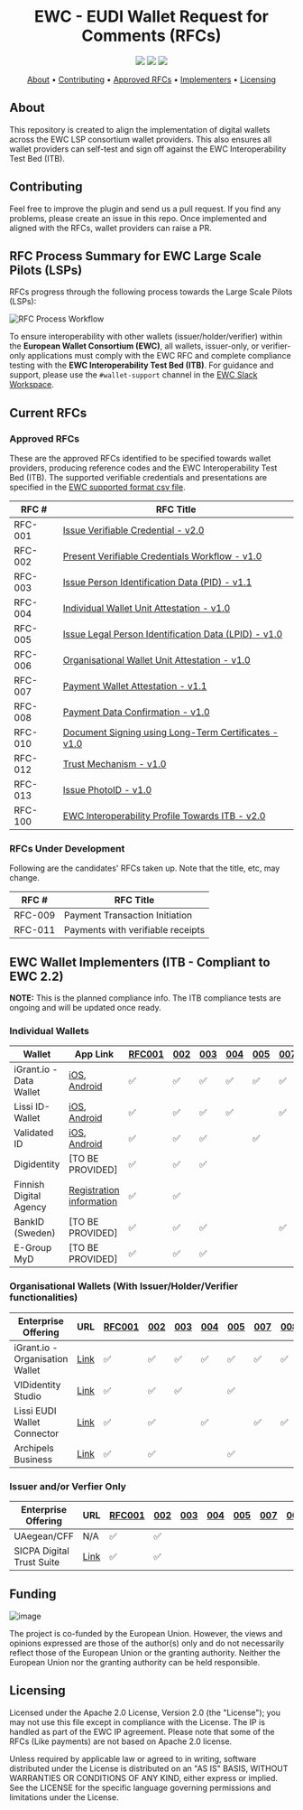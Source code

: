 <h1 align="center">
    EWC - EUDI Wallet Request for Comments (RFCs)
</h1>

<p align="center">
    <a href="/../../commits/" title="Last Commit"><img src="https://img.shields.io/github/last-commit/EWC-consortium/eudi-wallet-rfcs?style=flat"></a>
    <a href="/../../issues" title="Open Issues"><img src="https://img.shields.io/github/issues/EWC-consortium/eudi-wallet-rfcs?style=flat"></a>
    <a href="./LICENSE" title="License"><img src="https://img.shields.io/badge/License-Apache%202.0-yellowgreen?style=flat"></a>
</p>

<p align="center">
  <a href="#about">About</a> •
  <a href="#contributing">Contributing</a> •
  <a href="#approved-rfcs">Approved RFCs</a> •
  <a href="#ewc-wallet-implementers-itb---compliant-to-ewc-21">Implementers</a> •
  <a href="#licensing">Licensing</a>
</p>

## About

This repository is created to align the implementation of digital wallets across the EWC LSP consortium wallet providers. This also ensures all wallet providers can self-test and sign off against the EWC Interoperability Test Bed (ITB).

## Contributing

Feel free to improve the plugin and send us a pull request. If you find any problems, please create an issue in this repo. Once implemented and aligned with the RFCs, wallet providers can raise a PR.

## RFC Process Summary for EWC Large Scale Pilots (LSPs)

RFCs progress through the following process towards the Large Scale Pilots (LSPs):

![RFC Process Workflow](https://github.com/user-attachments/assets/5fc6cf87-9364-47bc-8666-8817b07779df)

To ensure interoperability with other wallets (issuer/holder/verifier) within the **European Wallet Consortium (EWC)**, all wallets, issuer-only, or verifier-only applications must comply with the EWC RFC and complete compliance testing with the **EWC Interoperability Test Bed (ITB)**. For guidance and support, please use the `#wallet-support` channel in the [EWC Slack Workspace](https://eudigitaliden-gax7504.slack.com/archives/C063LNT4L4R).

## Current RFCs

### Approved RFCs

These are the approved RFCs identified to be specified towards wallet providers, producing reference codes and the EWC Interoperability Test Bed (ITB). The supported verifiable credentials and presentations are specified in the [EWC supported format csv file](https://github.com/EWC-consortium/eudi-wallet-rfcs/blob/main/ewc-supported-formats.csv).

| **RFC #** | **RFC Title**                                                                                                |
| --------- | ------------------------------------------------------------------------------------------------------------ |
| RFC-001   | [Issue Verifiable Credential - v2.0](ewc-rfc001-issue-verifiable-credential.md)                              |
| RFC-002   | [Present Verifiable Credentials Workflow - v1.0](ewc-rfc002-present-verifiable-credentials.md)               |
| RFC-003   | [Issue Person Identification Data (PID) - v1.1](ewc-rfc003-issue-person-identification-data.md)              |
| RFC-004   | [Individual Wallet Unit Attestation - v1.0](ewc-rfc004-individual-wallet-attestation.md)                     |
| RFC-005   | [Issue Legal Person Identification Data (LPID) - v1.0](ewc-rfc005-issue-legal-person-identification-data.md) |
| RFC-006   | [Organisational Wallet Unit Attestation - v1.0](/ewc-rfc006-organisational-wallet-unit-attestation.md)       |
| RFC-007   | [Payment Wallet Attestation - v1.1](payment-rfcs/ewc-rfc007-payment-wallet-attestation.md)                   |
| RFC-008   | [Payment Data Confirmation - v1.0](payment-rfcs/ewc-rfc008-payment-data-confirmation.md)                     |
| RFC-010   | [Document Signing using Long-Term Certificates - v1.0](ewc-rfc010-long-term-certifice-qes-creation.md)       |
| RFC-012   | [Trust Mechanism - v1.0](ewc-rfc012-trust-mechanism.md)                                                      |
| RFC-013   | [Issue PhotoID - v1.0](ewc-rfc013-issue-photoid.md)                                                          |
| RFC-100   | [EWC Interoperability Profile Towards ITB - v2.0](ewc-rfc100-interoperability-profile-towards-itb-v1.0.md)   |

### RFCs Under Development

Following are the candidates' RFCs taken up. Note that the title, etc, may change.

| **RFC #** | **RFC Title**                     |
| --------- | --------------------------------- |
| RFC-009   | Payment Transaction Initiation    |
| RFC-011   | Payments with verifiable receipts |

## EWC Wallet Implementers (ITB - Compliant to EWC 2.2)

**NOTE:** This is the planned compliance info. The ITB compliance tests are ongoing and will be updated once ready.

### Individual Wallets

| Wallet                  | App Link                                                                                                                                                    | [RFC001](ewc-rfc001-issue-verifiable-credential.md) | [002](ewc-rfc002-present-verifiable-credentials.md) | [003](ewc-rfc003-issue-person-identification-data.md) | [004](ewc-rfc004-individual-wallet-attestation.md) | [005](ewc-rfc005-issue-legal-person-identification-data.md) | [007](payment-rfcs/ewc-rfc007-payment-wallet-attestation.md) | [008](payment-rfcs/ewc-rfc008-payment-data-confirmation.md) | [100](ewc-rfc100-interoperability-profile-towards-itb-v1.0.md) |
| ----------------------- | ----------------------------------------------------------------------------------------------------------------------------------------------------------- | --------------------------------------------------- | --------------------------------------------------- | ----------------------------------------------------- | -------------------------------------------------- | ----------------------------------------------------------- | ------------------------------------------------------------ | ----------------------------------------------------------- | -------------------------------------------------------------- |
| iGrant.io - Data Wallet | [iOS](https://apple.co/2Mz9nJp), [Android](https://play.google.com/store/apps/details?id=io.igrant.mobileagent)                                             | ✅                                                  | ✅                                                  | ✅                                                    | ✅                                                 | ✅                                                          | ✅                                                           | ✅                                                          | ✅                                                             |
| Lissi ID-Wallet         | [iOS](https://apps.apple.com/de/app/lissi-id-wallet/id6475958390), [Android](https://play.google.com/store/apps/details?id=io.lissi.mobile.android)         | ✅                                                  | ✅                                                  | ✅                                                    | ✅                                                 |                                                             | ✅                                                           | ✅                                                          | ✅                                                             |
| Validated ID            | [iOS](https://apps.apple.com/us/app/id-wallet-lsp/id6504026408), [Android](https://play.google.com/store/apps/details?id=com.vididentity.wallet.lsp)        | ✅                                                  | ✅                                                  | ✅                                                    |                                                    | ✅                                                          |                                                              |                                                             | ✅                                                             |
| Digidentity             | [TO BE PROVIDED]                                                                                                                                            | ✅                                                  | ✅                                                  | ✅                                                    |                                                    |                                                             |                                                              |                                                             | ✅                                                             |
| Finnish Digital Agency  | [Registration information](https://wiki.dvv.fi/spaces/EDI/pages/311075054/Esimerkkisovelluksen+testaaminen+Testing+the+EUDI+Wallet+Demo+mobile+application) | ✅                                                  | ✅                                                  |                                                       |                                                    |                                                             |                                                              |                                                             | ✅                                                             |
| BankID (Sweden)         | [TO BE PROVIDED]                                                                                                                                            | ✅                                                  | ✅                                                  | ✅                                                    |                                                    |                                                             | ✅                                                           | ✅                                                          | ✅                                                             |
| E-Group MyD             | [TO BE PROVIDED]                                                                                                                                            | ✅                                                  | ✅                                                  | ✅                                                    |                                                    |                                                             |                                                              |                                                             | ✅                                                             |

### Organisational Wallets (With Issuer/Holder/Verifier functionalities)

| Enterprise Offering             | URL                                                               | [RFC001](ewc-rfc001-issue-verifiable-credential.md) | [002](ewc-rfc002-present-verifiable-credentials.md) | [003](ewc-rfc003-issue-person-identification-data.md) | [004](ewc-rfc004-individual-wallet-attestation.md) | [005](ewc-rfc005-issue-legal-person-identification-data.md) | [007](payment-rfcs/ewc-rfc007-payment-wallet-attestation.md) | [008](payment-rfcs/ewc-rfc008-payment-data-confirmation.md) | [100](ewc-rfc100-interoperability-profile-towards-itb-v1.0.md) |
| ------------------------------- | ----------------------------------------------------------------- | --------------------------------------------------- | --------------------------------------------------- | ----------------------------------------------------- | -------------------------------------------------- | ----------------------------------------------------------- | ------------------------------------------------------------ | ----------------------------------------------------------- | -------------------------------------------------------------- |
| iGrant.io - Organisation Wallet | [Link](https://docs.igrant.io/docs/organisation-wallet-overview/) | ✅                                                  | ✅                                                  | ✅                                                    | ✅                                                 | ✅                                                          | ✅                                                           | ✅                                                          | ✅                                                             |
| VIDidentity Studio              | [Link](https://docs.vidchain.net/docs/Components/vidcredential)   | ✅                                                  | ✅                                                  | ✅                                                    |                                                    | ✅                                                          |                                                              |                                                             | ✅                                                             |
| Lissi EUDI Wallet Connector     | [Link](https://www.lissi.id/eudi-wallet-connector)                | ✅                                                  | ✅                                                  |                                                       | ✅                                                 |                                                             | ✅                                                           | ✅                                                          | ✅                                                             |
| Archipels Business              | [Link](https://app.archipels.io)                                  | ✅                                                  | ✅                                                  |                                                       |                                                    | ✅                                                          |                                                              |                                                             | ✅                                                             |

### Issuer and/or Verfier Only

| Enterprise Offering       | URL                                 | [RFC001](ewc-rfc001-issue-verifiable-credential.md) | [002](ewc-rfc002-present-verifiable-credentials.md) | [003](ewc-rfc003-issue-person-identification-data.md) | [004](ewc-rfc004-individual-wallet-attestation.md) | [005](ewc-rfc005-issue-legal-person-identification-data.md) | [007](payment-rfcs/ewc-rfc007-payment-wallet-attestation.md) | [008](payment-rfcs/ewc-rfc008-payment-data-confirmation.md) | [100](ewc-rfc100-interoperability-profile-towards-itb-v1.0.md) |
| ------------------------- | ----------------------------------- | --------------------------------------------------- | --------------------------------------------------- | ----------------------------------------------------- | -------------------------------------------------- | ----------------------------------------------------------- | ------------------------------------------------------------ | ----------------------------------------------------------- | -------------------------------------------------------------- |
| UAegean/CFF               | N/A                                 | ✅                                                  | ✅                                                  |                                                       |                                                    |                                                             |                                                              |                                                             | N/A                                                            |
| SICPA Digital Trust Suite | [Link](https://docs.dip.sicpa.com/) | ✅                                                  | ✅                                                  |                                                       |                                                    |                                                             |                                                              |                                                             | ✅                                                             |

## Funding

![image](https://github.com/EWC-consortium/ewc-wiki/assets/455274/1ac9b4e3-06b9-4c3c-a2af-ec5fbf584517)

The project is co-funded by the European Union. However, the views and opinions expressed are those of the author(s) only and do not necessarily reflect those of the European Union or the granting authority. Neither the European Union nor the granting authority can be held responsible.

## Licensing

Licensed under the Apache 2.0 License, Version 2.0 (the "License"); you may not use this file except in compliance with the License. The IP is handled as part of the EWC IP agreement. Please note that some of the RFCs (Like payments) are not based on Apache 2.0 license.

Unless required by applicable law or agreed to in writing, software distributed under the License is distributed on an "AS IS" BASIS, WITHOUT WARRANTIES OR CONDITIONS OF ANY KIND, either express or implied. See the LICENSE for the specific language governing permissions and limitations under the License.

